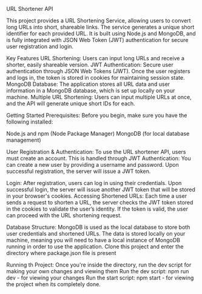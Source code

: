 URL Shortener API

This project provides a URL Shortening Service, allowing users to convert long URLs into short, shareable links. The service generates a unique short identifier for each provided URL. It is built using Node.js and MongoDB, and is fully integrated with JSON Web Token (JWT) authentication for secure user registration and login.

Key Features
URL Shortening: Users can input long URLs and receive a shorter, easily shareable version.
JWT Authentication: Secure user authentication through JSON Web Tokens (JWT). Once the user registers and logs in, the token is stored in cookies for maintaining session state.
MongoDB Database: The application stores all URL data and user information in a MongoDB database, which is set up locally on your machine.
Multiple URL Shortening: Users can input multiple URLs at once, and the API will generate unique short IDs for each.


Getting Started
Prerequisites:
Before you begin, make sure you have the following installed:

Node.js and npm (Node Package Manager)
MongoDB (for local database management)

User Registration & Authentication:
To use the URL shortener API, users must create an account. This is handled through JWT Authentication:
You can create a new user by providing a username and password. Upon successful registration, the server will issue a JWT token.

Login:
After registration, users can log in using their credentials. Upon successful login, the server will issue another JWT token that will be stored in your browser's cookies.
Accessing Shortened URLs:
Each time a user sends a request to shorten a URL, the server checks the JWT token stored in the cookies to validate the user’s identity. If the token is valid, the user can proceed with the URL shortening request.

Database Structure:
MongoDB is used as the local database to store both user credentials and shortened URLs.
The data is stored locally on your machine, meaning you will need to have a local instance of MongoDB running in order to use the application.
Clone this project and enter the directory where package.json file is present

Running th Project:
Once you're inside the directory, run the dev script for making your own changes and viewing them
Run the dev script: npm run dev - for viewing your changes
Run the start script: npm start - for viewing the project when its completely done.
